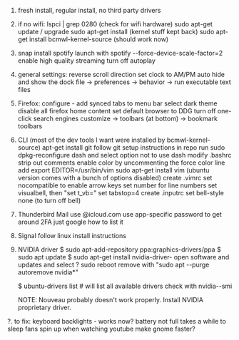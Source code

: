 1. fresh install, regular install, no third party drivers
2. if no wifi:
	lspci | grep 0280 (check for wifi hardware)
	sudo apt-get update / upgrade
	sudo apt-get install (kernel stuff kept back)
	sudo apt-get install bcmwl-kernel-source
	(should work now)

3. snap install spotify
	launch with spotify --force-device-scale-factor=2
	enable high quality streaming
	turn off autoplay

4. general settings:
	reverse scroll direction
	set clock to AM/PM
	auto hide and show the dock
	file -> preferences -> behavior -> run executable text files
5. Firefox:
	configure - add synced tabs to menu bar
	select dark theme
	disable all firefox home content
	set default browser to DDG
	turn off one-click search engines
	customize -> toolbars (at bottom) -> bookmark toolbars
6. CLI
	(most of the dev tools I want were installed by bcmwl-kernel-source)
	apt-get install git
	follow git setup instructions in repo
	run sudo dpkg-reconfigure dash and select option not to use dash
	modify .bashrc
		strip out comments
		enable color by uncommenting the force color line
		add export EDITOR=/usr/bin/vim
	sudo apt-get install vim (ubuntu version comes with a bunch of options disabled)
	create .vimrc
		set nocompatible to enable arrow keys
		set number for line numbers
		set visualbell, then "set t_vb="
		set tabstop=4
	create .inputrc
		set bell-style none (to turn off bell)

7. Thunderbird Mail
	use <name>@icloud.com
	use app-specific password to get around 2FA
	just google how to list it

8. Signal
	follow linux install instructions

9. NVIDIA driver
	$ sudo apt-add-repository ppa:graphics-drivers/ppa
	$ sudo apt update
	$ sudo apt-get install nvidia-driver-<version>
	open software and updates and select <version>?
	sudo reboot
		remove with "sudo apt --purge autoremove nvidia*"
	
	$ ubuntu-drivers list # will list all available drivers
	check with nvidia--smi
	
	NOTE: Nouveau probably doesn't work properly. Install NVIDIA proprietary driver.
	
?. to fix:
	keyboard backlights - works now?
	battery not full
	takes a while to sleep
	fans spin up when watching youtube
	make gnome faster?

